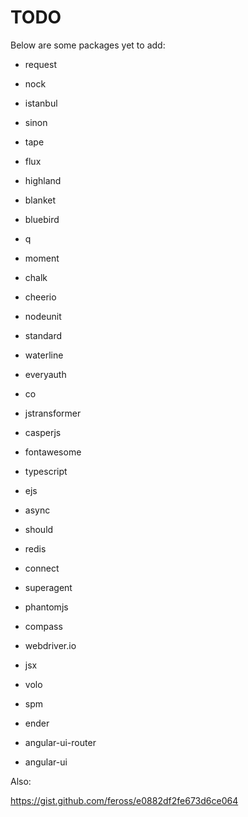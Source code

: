 # TODO

Below are some packages yet to add:

- request
- nock
- istanbul
- sinon
- tape
- flux
- highland
- blanket
- bluebird
- q
- moment
- chalk
- cheerio
- nodeunit
- standard
- waterline
- everyauth
- co
- jstransformer
- casperjs
- fontawesome
- typescript

- ejs
- async
- should
- redis
- connect
- superagent
- phantomjs
- compass
- webdriver.io
- jsx

- volo
- spm
- ender
- angular-ui-router
- angular-ui

Also:

https://gist.github.com/feross/e0882df2fe673d6ce064
